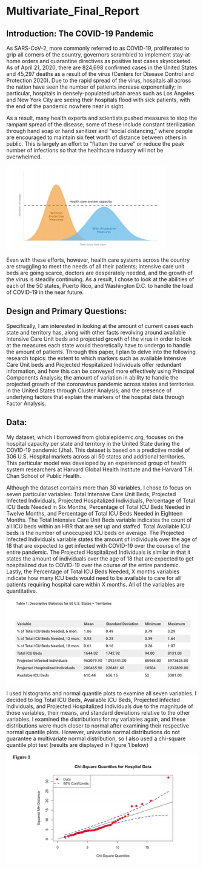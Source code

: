 # Multivariate_Final_Report

## Introduction: The COVID-19 Pandemic

As SARS-CoV-2, more commonly referred to as COVID-19, proliferated to grip all
corners of the country, governors scrambled to implement stay-at-home orders and quarantine
directives as positive test cases skyrocketed. As of April 21, 2020, there are 824,698 confirmed
cases in the United States and 45,297 deaths as a result of the virus (Centers for Disease Control
and Protection 2020). Due to the rapid spread of the virus, hospitals all across the nation have
seen the number of patients increase exponentially; in particular, hospitals in densely-populated
urban areas such as Los Angeles and New York City are seeing their hospitals flood with sick
patients, with the end of the pandemic nowhere near in sight.

As a result, many health experts and scientists pushed measures to stop the rampant
spread of the disease; some of these include constant sterilization through hand soap or hand
sanitizer and “social distancing,” where people are encouraged to maintain six feet worth of
distance between others in public. This is largely an effort to “flatten the curve” or reduce the
peak number of infections so that the healthcare industry will not be overwhelmed.

![Flattening the Curve Graphic, Source: NPR](graph1.png)


Even with these efforts, however, health care systems across the country are struggling to
meet the needs of all their patients; intensive care unit beds are going scarce, doctors are
desperately needed, and the growth of the virus is steadily continuing. As a result, I chose to look
at the abilities of each of the 50 states, Puerto Rico, and Washington D.C. to handle the load of
COVID-19 in the near future.

## Design and Primary Questions:

Specifically, I am interested in looking at the amount of current cases each state and
territory has, along with other facts revolving around available Intensive Care Unit beds and
projected growth of the virus in order to look at the measures each state would theoretically have
to undergo to handle the amount of patients. Through this paper, I plan to delve into the
following research topics: the extent to which markers such as available Intensive Care Unit beds
and Projected Hospitalized Individuals offer redundant information, and how this can be
conveyed more effectively using Principal Components Analysis; the amount of variation in
ability to handle the projected growth of the coronavirus pandemic across states and territories in
the United States through Cluster Analysis; and the presence of underlying factors that explain
the markers of the hospital data through Factor Analysis.

## Data:
My dataset, which I borrowed from globalepidemic.org, focuses on the hospital capacity
per state and territory in the United State during the COVID-19 pandemic (Jha). This dataset is
based on a predictive model of 306 U.S. Hospital markets across all 50 states and additional
territories. This particular model was developed by an experienced group of health system
researchers at Harvard Global Health Institute and the Harvard T.H. Chan School of Public
Health.

Although the dataset contains more than 30 variables, I chose to focus on seven particular
variables: Total Intensive Care Unit Beds, Projected Infected Individuals, Projected Hospitalized
Individuals, Percentage of Total ICU Beds Needed in Six Months, Percentage of Total ICU Beds
Needed in Twelve Months, and Percentage of Total ICU Beds Needed in Eighteen Months. The
Total Intensive Care Unit Beds variable indicates the count of all ICU beds within an HRR that
are set up and staffed. Total Available ICU beds is the number of unoccupied ICU beds on
average. The Projected Infected Individuals variable states the amount of individuals over the
age of 18 that are expected to get infected with COVID-19 over the course of the entire
pandemic. The Projected Hospitalized Individuals is similar in that it states the amount of
individuals over the age of 18 that are expected to get hospitalized due to COVID-19 over the
course of the entire pandemic. Lastly, the Percentage of Total ICU Beds Needed, X months
variables indicate how many ICU beds would need to be available to care for all patients
requiring hospital care within X months. All of the variables are quantitative.

![Data](graph2.png)

I used histograms and normal quantile plots to examine all seven variables. I decided to
log Total ICU Beds, Available ICU Beds, Projected Infected Individuals, and Projected
Hospitalized Individuals due to the magnitude of those variables, their means, and standard
deviations relative to the other variables. I examined the distributions for my variables again, and
these distributions were much closer to normal after examining their respective normal quantile
plots. However, univariate normal distributions do not guarantee a multivariate normal
distribution, so I also used a chi-square quantile plot test (results are displayed in Figure 1 below)

![Figure 1](graph3.png)
